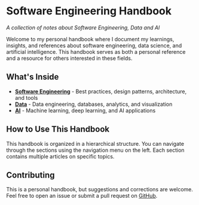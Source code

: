 # Software Engineering Handbook

*A collection of notes about Software Engineering, Data and AI*

Welcome to my personal handbook where I document my learnings, insights, and references about software engineering, data science, and artificial intelligence. This handbook serves as both a personal reference and a resource for others interested in these fields.

## What's Inside

- **[Software Engineering](/software/)** - Best practices, design patterns, architecture, and tools
- **[Data](/data/)** - Data engineering, databases, analytics, and visualization
- **[AI](/ai/)** - Machine learning, deep learning, and AI applications

## How to Use This Handbook

This handbook is organized in a hierarchical structure. You can navigate through the sections using the navigation menu on the left. Each section contains multiple articles on specific topics.

## Contributing

This is a personal handbook, but suggestions and corrections are welcome. Feel free to open an issue or submit a pull request on [GitHub](https://github.com/locch/sw-handbook).
